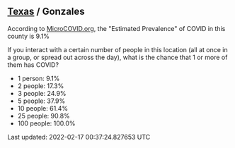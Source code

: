 
## [Texas](/united-states/texas) / Gonzales

According to [MicroCOVID.org](http://microcovid.org),
the "Estimated Prevalence" of COVID in this county is 9.1%

If you interact with a certain number of people in this location
(all at once in a group, or spread out across the day), what is the chance that
1 or more of them has COVID?

- 1 person: 9.1%
- 2 people: 17.3%
- 3 people: 24.9%
- 5 people: 37.9%
- 10 people: 61.4%
- 25 people: 90.8%
- 100 people: 100.0%

Last updated: 2022-02-17 00:37:24.827653 UTC

